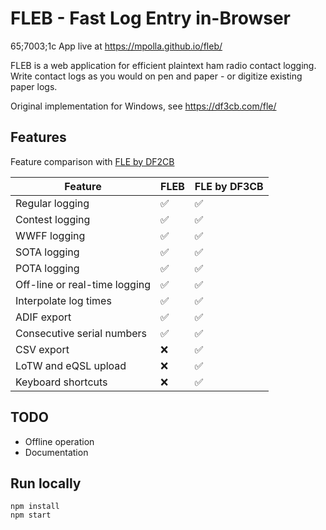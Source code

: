 # FLEB - Fast Log Entry in-Browser
65;7003;1c
App live at https://mpolla.github.io/fleb/

FLEB is a web application for efficient plaintext ham radio contact logging. Write contact logs
as you would on pen and paper - or digitize existing paper logs.

Original implementation for Windows, see https://df3cb.com/fle/

## Features

Feature comparison with [FLE by DF2CB](https://df3cb.com/fle/documentation/)

| Feature                       | FLEB | FLE by DF3CB |
|-------------------------------|------|--------------|
| Regular logging               | ✅   | ✅           |
| Contest logging               | ✅   | ✅           |
| WWFF logging                  | ✅   | ✅           |
| SOTA logging                  | ✅   | ✅           |
| POTA logging                  | ✅   | ✅           |
| Off-line or real-time logging | ✅   | ✅           |
| Interpolate log times         | ✅   | ✅           |
| ADIF export                   | ✅   | ✅           |
| Consecutive serial numbers    | ✅   | ✅           |
| CSV export                    | ❌   | ✅           |
| LoTW and eQSL upload          | ❌   | ✅           |
| Keyboard shortcuts            | ❌   | ✅           |

## TODO

- Offline operation
- Documentation

## Run locally

    npm install
    npm start
